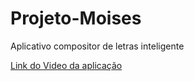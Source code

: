 # Projeto-Moises
Aplicativo compositor de letras inteligente



<a href="https://drive.google.com/file/d/1oQvQHpbSzsxx0cq1TwICRYpqXcWNPxTP/view?usp=sharing" target="_blank">Link do Video da aplicação</a>

